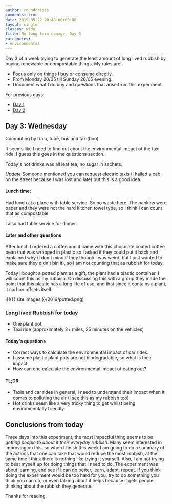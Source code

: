 ```yaml
---
author: roundcrisis
comments: true
date: 2019-05-22 20:48:00+00:00
layout: single
classes: wide
title: No long term damage. Day 3
categories:
- environmental
---
```


Day 3 of a week trying to generate the least amount of long lived rubbish by buying renewable or compostable things. My rules are:

* Focus only on things I buy or consume directly.
* From Monday 20/05 till Sunday 26/05 evening.
* Document what I do buy and questions that arise from this experiment.

For previous days:

* [Day 1](http://www.roundcrisis.com/2019/05/20/no-longter-damage-1/)
* [Day 2](http://www.roundcrisis.com/2019/05/21/no-longter-damage-2/)



## Day 3: Wednesday

Commuting by train, tube, bus and taxi(boo)

It seems like I need to find out about the environmental impact of the taxi ride. I guess this goes in the questions section.

Today's hot drinks was all leaf tea, no sugar in sachets.

*Update* Someone mentioned you can request electric taxis (I hailed a cab on the street because I was lost and late) but this is a good idea.

#### Lunch time:

Had lunch at a place with table service. So no waste here. The napkins were paper and they were not the hard kitchen towel type, so I think I can count that as compostable.

I also had table service for dinner.

#### Later and other questions

After lunch I ordered a coffee and it came with this chocolate coated coffee bean that was wrapped in plastic so I asked if they could put it back and explained why (I don't mind if they though I was weird, but I just wanted to make sure they didn't bin it), so I am not counting that as rubbish for today.

Today I bought a potted plant as a gift, the plant had a plastic container. I will count this as my rubbish.
On discussing this with a group they made the point that this plastic has a long life of use, and that since it contains a plant, it carbon offsets itself.

![]({{ site.images }}/2019/potted.png)

### Long lived Rubbish for today

* One plant pot.
* Taxi ride (approximately 2+ miles, 25 minutes on the vehicles)

#### Today's questions

* Correct ways to calculate the environmental impact of car rides.
* I assume plastic plant pots are not biodegradable, so what is their impact.
* How can one calculate the environmental impact of eating out?

#### TL;DR

* Taxis and car rides in general, I need to understand their impact when it comes to polluting the air (I see this as my rubbish too)
* Hot drinks seem like a very tricky thing to get whilst being environmentally friendly.

## Conclusions from today

Three days into this experiment, the most impactful thing seems to be *getting people to about it their everyday rubbish*. Many seem interested in improving on this, so when I finish this week I am going to do a summary of the actions that one can take that would reduce the most rubbish, at the same time I think there is nothing like trying it yourself.
Also, I am not trying to beat myself up for doing things that I need to do. The experiment was about learning, and see if I can do better, learn, adapt, repeat.
If you think doing the experiment would be too hard for you, try to do something you think you can do, or even talking about it helps because it gets people thinking about the rubbish they generate.

Thanks for reading.
